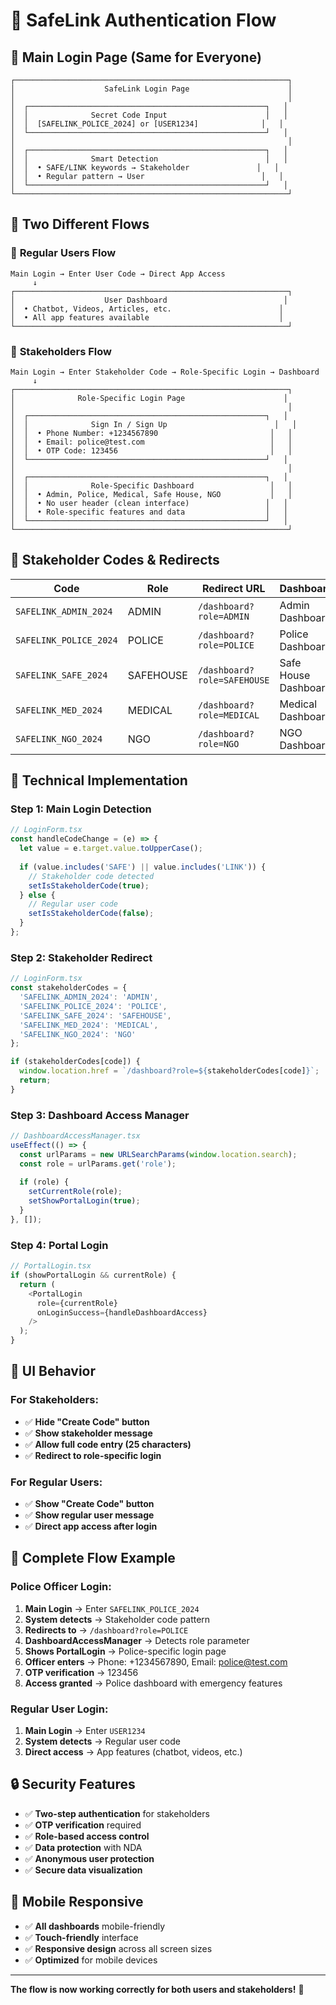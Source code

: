 # 🔐 SafeLink Authentication Flow

## 📱 **Main Login Page (Same for Everyone)**

```
┌─────────────────────────────────────────────────────────────┐
│                    SafeLink Login Page                      │
│                                                             │
│  ┌─────────────────────────────────────────────────────┐   │
│  │              Secret Code Input                      │   │
│  │  [SAFELINK_POLICE_2024] or [USER1234]              │   │
│  └─────────────────────────────────────────────────────┘   │
│                                                             │
│  ┌─────────────────────────────────────────────────────┐   │
│  │              Smart Detection                        │   │
│  │  • SAFE/LINK keywords → Stakeholder               │   │
│  │  • Regular pattern → User                          │   │
│  └─────────────────────────────────────────────────────┘   │
└─────────────────────────────────────────────────────────────┘
```

## 🔄 **Two Different Flows**

### 👥 **Regular Users Flow**
```
Main Login → Enter User Code → Direct App Access
     ↓
┌─────────────────────────────────────────────────────────────┐
│                    User Dashboard                          │
│  • Chatbot, Videos, Articles, etc.                        │
│  • All app features available                             │
└─────────────────────────────────────────────────────────────┘
```

### 🏢 **Stakeholders Flow**
```
Main Login → Enter Stakeholder Code → Role-Specific Login → Dashboard
     ↓
┌─────────────────────────────────────────────────────────────┐
│              Role-Specific Login Page                      │
│                                                             │
│  ┌─────────────────────────────────────────────────────┐   │
│  │              Sign In / Sign Up                        │   │
│  │  • Phone Number: +1234567890                         │   │
│  │  • Email: police@test.com                            │   │
│  │  • OTP Code: 123456                                  │   │
│  └─────────────────────────────────────────────────────┘   │
│                                                             │
│  ┌─────────────────────────────────────────────────────┐   │
│  │              Role-Specific Dashboard                 │   │
│  │  • Admin, Police, Medical, Safe House, NGO           │   │
│  │  • No user header (clean interface)                 │   │
│  │  • Role-specific features and data                  │   │
│  └─────────────────────────────────────────────────────┘   │
└─────────────────────────────────────────────────────────────┘
```

## 🎯 **Stakeholder Codes & Redirects**

| Code | Role | Redirect URL | Dashboard |
|------|------|--------------|-----------|
| `SAFELINK_ADMIN_2024` | ADMIN | `/dashboard?role=ADMIN` | Admin Dashboard |
| `SAFELINK_POLICE_2024` | POLICE | `/dashboard?role=POLICE` | Police Dashboard |
| `SAFELINK_SAFE_2024` | SAFEHOUSE | `/dashboard?role=SAFEHOUSE` | Safe House Dashboard |
| `SAFELINK_MED_2024` | MEDICAL | `/dashboard?role=MEDICAL` | Medical Dashboard |
| `SAFELINK_NGO_2024` | NGO | `/dashboard?role=NGO` | NGO Dashboard |

## 🔧 **Technical Implementation**

### **Step 1: Main Login Detection**
```typescript
// LoginForm.tsx
const handleCodeChange = (e) => {
  let value = e.target.value.toUpperCase();
  
  if (value.includes('SAFE') || value.includes('LINK')) {
    // Stakeholder code detected
    setIsStakeholderCode(true);
  } else {
    // Regular user code
    setIsStakeholderCode(false);
  }
};
```

### **Step 2: Stakeholder Redirect**
```typescript
// LoginForm.tsx
const stakeholderCodes = {
  'SAFELINK_ADMIN_2024': 'ADMIN',
  'SAFELINK_POLICE_2024': 'POLICE',
  'SAFELINK_SAFE_2024': 'SAFEHOUSE',
  'SAFELINK_MED_2024': 'MEDICAL',
  'SAFELINK_NGO_2024': 'NGO'
};

if (stakeholderCodes[code]) {
  window.location.href = `/dashboard?role=${stakeholderCodes[code]}`;
  return;
}
```

### **Step 3: Dashboard Access Manager**
```typescript
// DashboardAccessManager.tsx
useEffect(() => {
  const urlParams = new URLSearchParams(window.location.search);
  const role = urlParams.get('role');
  
  if (role) {
    setCurrentRole(role);
    setShowPortalLogin(true);
  }
}, []);
```

### **Step 4: Portal Login**
```typescript
// PortalLogin.tsx
if (showPortalLogin && currentRole) {
  return (
    <PortalLogin
      role={currentRole}
      onLoginSuccess={handleDashboardAccess}
    />
  );
}
```

## 🎨 **UI Behavior**

### **For Stakeholders:**
- ✅ **Hide "Create Code" button**
- ✅ **Show stakeholder message**
- ✅ **Allow full code entry (25 characters)**
- ✅ **Redirect to role-specific login**

### **For Regular Users:**
- ✅ **Show "Create Code" button**
- ✅ **Show regular user message**
- ✅ **Direct app access after login**

## 🚀 **Complete Flow Example**

### **Police Officer Login:**
1. **Main Login** → Enter `SAFELINK_POLICE_2024`
2. **System detects** → Stakeholder code pattern
3. **Redirects to** → `/dashboard?role=POLICE`
4. **DashboardAccessManager** → Detects role parameter
5. **Shows PortalLogin** → Police-specific login page
6. **Officer enters** → Phone: +1234567890, Email: police@test.com
7. **OTP verification** → 123456
8. **Access granted** → Police dashboard with emergency features

### **Regular User Login:**
1. **Main Login** → Enter `USER1234`
2. **System detects** → Regular user code
3. **Direct access** → App features (chatbot, videos, etc.)

## 🔒 **Security Features**

- ✅ **Two-step authentication** for stakeholders
- ✅ **OTP verification** required
- ✅ **Role-based access control**
- ✅ **Data protection** with NDA
- ✅ **Anonymous user protection**
- ✅ **Secure data visualization**

## 📱 **Mobile Responsive**

- ✅ **All dashboards** mobile-friendly
- ✅ **Touch-friendly** interface
- ✅ **Responsive design** across all screen sizes
- ✅ **Optimized** for mobile devices

---

**The flow is now working correctly for both users and stakeholders!** 🎉
